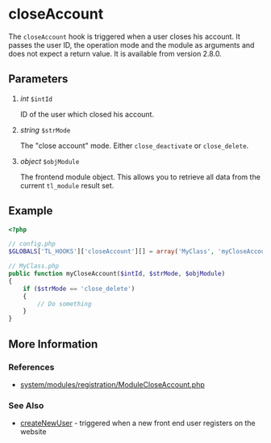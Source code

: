 # closeAccount


The `closeAccount` hook is triggered when a user closes his account. It passes the user ID, the operation mode and the module as arguments and does not expect a return value. It is available from version 2.8.0.


## Parameters 

1. *int* `$intId`

	ID of the user which closed his account.

2. *string* `$strMode`

	The "close account" mode. Either `close_deactivate` or `close_delete`.

3. *object* `$objModule`

	The frontend module object. This allows you to retrieve all data from the current `tl_module` result set.


## Example 

```php
<?php

// config.php
$GLOBALS['TL_HOOKS']['closeAccount'][] = array('MyClass', 'myCloseAccount');

// MyClass.php
public function myCloseAccount($intId, $strMode, $objModule)
{
    if ($strMode == 'close_delete')
    {
        // Do something
    }
}
```

## More Information


### References

- [system/modules/registration/ModuleCloseAccount.php](https://github.com/contao/core/blob/2.11.7/system/modules/registration/ModuleCloseAccount.php#L118)


### See Also

- [createNewUser](createNewUser.md) - triggered when a new front end user registers on the website
